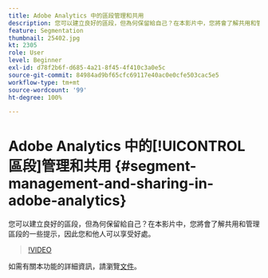 ```yaml
---
title: Adobe Analytics 中的區段管理和共用
description: 您可以建立良好的區段，但為何保留給自己？在本影片中，您將會了解共用和管理區段的一些提示，因此您和他人可以享受好處。
feature: Segmentation
thumbnail: 25402.jpg
kt: 2305
role: User
level: Beginner
exl-id: d78f2b6f-d685-4a21-8f45-4f410c3a0e5c
source-git-commit: 84984ad9bf65cfc69117e40ac0e0cfe503cac5e5
workflow-type: tm+mt
source-wordcount: '99'
ht-degree: 100%

---
```


# Adobe Analytics 中的[!UICONTROL 區段]管理和共用 {#segment-management-and-sharing-in-adobe-analytics}

您可以建立良好的區段，但為何保留給自己？在本影片中，您將會了解共用和管理區段的一些提示，因此您和他人可以享受好處。

>[!VIDEO](https://video.tv.adobe.com/v/25402/?quality=12&learn=on)

如需有關本功能的詳細資訊，請瀏覽[文件](https://experienceleague.adobe.com/docs/analytics/components/segmentation/segmentation-workflow/seg-manage.html?lang=zh-Hant)。
